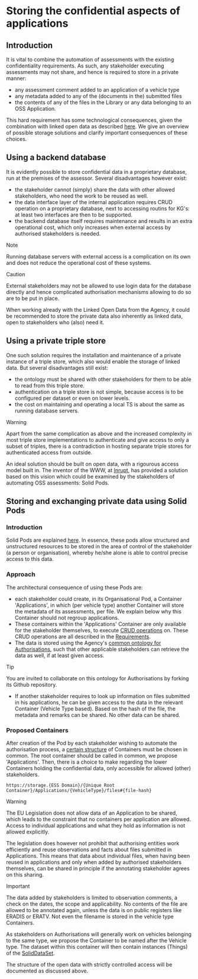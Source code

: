 # Storing the confidential aspects of applications

## Introduction

It is vital to combine the automation of assessments with the existing confidentiality requirements. As such, any stakeholder executing assessments may not share, and hence is required to store in a private manner:
- any assessment comment added to an application of a vehicle type
- any metadata added to any of the (documents in the) submitted files
- the contents of any of the files in the Library or any data belonging to an OSS Application.

This hard requirement has some technological consequences, given the combination with linked open data as described [here](TECHNOLOGY.md). We give an overview of possible storage solutions and clarify important consequences of these choices.

## Using a backend database

It is evidently possible to store confidential data in a proprietary database, run at the premises of the assessor. Several disadvantages however exist:
- the stakeholder cannot (simply) share the data with other allowed stakeholders, who need the work to be reused as well.
- the data interface layer of the internal application requires CRUD operation on a proprietary database, next to accessing routins for KG's: at least two interfaces are then to be supported.
- the backend database itself requires maintenance and results in an extra operational cost, which only increases when external access by authorised stakeholders is needed.

> [!NOTE]
> Running database servers with external access is a complication on its own and does not reduce the operational cost of these systems.

> [!CAUTION]
> External stakeholders may not be allowed to use login data for the database directly and hence complicated authorisation mechanisms allowing to do so are to be put in place.

When working already with the Linked Open Data from the Agency, it could be recommended to store the private data also inherently as linked data, open to stakeholders who (also) need it.

## Using a private triple store

One such solution requires the installation and maintenance of a private instance of a triple store, which also would enable the storage of linked data. But several disadvantages still exist:
- the ontology must be shared with other stakeholders for them to be able to read from this triple store.
- authentication on a triple store is not simple, because access is to be configured per dataset or even on lower levels.
- the cost on maintaining and operating a local TS is about the same as running database servers.

> [!WARNING]
> Apart from the same complication as above and the increased complexity in most triple store implementations to authenticate and give access to only a subset of triples, there is a contradiction in hosting separate triple stores for authenticated access from outside.

An ideal solution should be built on open data, with a rigourous access model built in. The inventor of the WWW, at [Inrupt](https://www.inrupt.com/), has provided a solution based on this vision which could be examined by the stakeholders of automating OSS assessments: Solid Pods.

## Storing and exchanging private data using Solid Pods

### Introduction

Solid Pods are explained [here](https://www.inrupt.com/videos/what-is-a-solid-pod). In essence, these pods allow structured and unstructured resources to be stored in the area of control of the stakeholder (a person or organisation), whereby he/she alone is able to control precise access to this data.

### Approach

The architectural consequence of using these Pods are:
- each stakeholder could create, in its Organisational Pod,  a Container 'Applications', in which (per vehicle type) another Container will store the metadata of its assessments, per file. We explain below why this Container should not regroup applications.
- These containers within the 'Applications' Container are only available for the stakeholder themselves, to execute [CRUD operations](https://docs.inrupt.com/developer-tools/javascript/client-libraries/tutorial/read-write-data/) on. These CRUD operations are all described in the [Requirements](REQUIREMENTS.md).
- The data is stored using the Agency's [common ontology for Authorisations](ERA_KG.md), such that other applicable stakeholders can retrieve the data as well, if at least given access.

> [!TIP]
> You are invited to collaborate on this ontology for Authorisations by forking its Github repository.

- If another stakeholder requires to look up information on files submitted in his applications, he can be given access to the data in the relevant Container (Vehicle Type based). Based on the hash of the file, the metadata and remarks can be shared. No other data can be shared.

### Proposed Containers

After creation of the Pod by each stakeholder wishing to automate the authorisation process, a [certain structure](https://docs.inrupt.com/ess/latest/services/service-pod-storage/#pod-storage-resource-container) of Containers must be chosen in common. The root container should be called in common, we propose 'Applications'. Then, there is a choice to make regarding the lower Containers holding the confidential data, only accessible for allowed (other) stakeholders.

``
https://storage.{ESS Domain}/{Unique Root Container}/Applications/{VehicleType}/files#{file-hash}
``

> [!WARNING]
> The EU Legislation does not allow data of an Application to be shared, which leads to the constraint that no containers per application are allowed. Access to individual applications and what they hold as information is not allowed explicitly.

The legislation does however not prohibit that authorising entities work efficiently and reuse observations and facts about files submitted in Applications. This means that data about individual files, when having been reused in applications and only when added by authorised stakeholders themselves, can be shared in principle if the annotating stakeholder agrees on this sharing.

> [!IMPORTANT]
> The data added by stakeholders is limited to observation comments, a check on the dates, the scope and applicability. No contents of the file are allowed to be annotated again, unless the data is on public registers like ERADIS or ERATV. Not even the filename is stored in the vehicle type Containers.

As stakeholders on Authorisations will generally work on vehicles belonging to the same type, we propose the Container to be named after the Vehicle type. The dataset within this container will then contain instances (Things) of the [SolidDataSet](https://docs.inrupt.com/developer-tools/javascript/client-libraries/structured-data/#structured-data).

The structure of the open data with strictly controlled access will be documented as discussed above.
